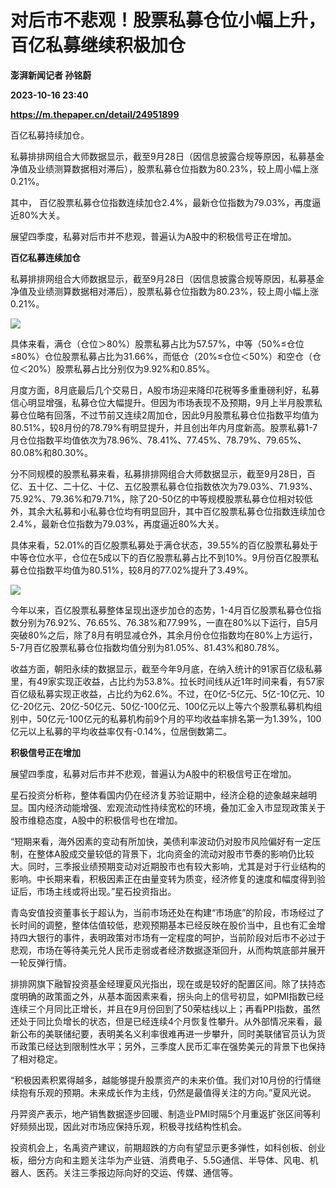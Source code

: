 # 对后市不悲观！股票私募仓位小幅上升，百亿私募继续积极加仓
**澎湃新闻记者 孙铭蔚**

**2023-10-16 23:40**

**https://m.thepaper.cn/detail/24951899**

百亿私募持续加仓。

私募排排网组合大师数据显示，截至9月28日（因信息披露合规等原因，私募基金净值及业绩测算数据相对滞后），股票私募仓位指数为80.23%，较上周小幅上涨0.21%。

其中， 百亿股票私募仓位指数连续加仓2.4%，最新仓位指数为79.03%，再度逼近80%大关。

展望四季度，私募对后市并不悲观，普遍认为A股中的积极信号正在增加。

**百亿私募连续加仓**

私募排排网组合大师数据显示，截至9月28日（因信息披露合规等原因，私募基金净值及业绩测算数据相对滞后），股票私募仓位指数为80.23%，较上周小幅上涨0.21%。

![](https://imagecloud.thepaper.cn/thepaper/image/274/355/318.png)

具体来看，满仓（仓位＞80%）股票私募占比为57.57%，中等（50%≤仓位≤80%）仓位股票私募占比为31.66%，而低仓（20%≤仓位＜50%）和空仓（仓位＜20%）股票私募占比分别仅为9.92%和0.85%。

月度方面，8月底最后几个交易日，A股市场迎来降印花税等多重重磅利好，私募信心明显增强，私募仓位大幅提升。但因为市场表现不及预期，9月上半月股票私募仓位略有回落，不过节前又连续2周加仓，因此9月股票私募仓位指数平均值为80.51%，较8月份的78.79%有明显提升，并且创出年内月度新高。股票私募1-7月仓位指数平均值依次为78.96%、78.41%、77.45%、78.79%、79.65%、80.08%和80.30%。

分不同规模的股票私募来看，私募排排网组合大师数据显示，截至9月28日，百亿、五十亿、二十亿、十亿、五亿股票私募仓位指数依次为79.03%、71.93%、75.92%、79.36%和79.71%，除了20-50亿的中等规模股票私募仓位相对较低外，其余大私募和小私募仓位均有明显回升，其中百亿股票私募仓位指数连续加仓2.4%，最新仓位指数为79.03%，再度逼近80%大关。

具体来看，52.01%的百亿股票私募处于满仓状态，39.55%的百亿股票私募处于中等仓位水平，仓位在5成以下的百亿股票私募占比不到10%。9月份百亿股票私募仓位指数平均值为80.51%，较8月的77.02%提升了3.49%。

![](https://imagecloud.thepaper.cn/thepaper/image/274/355/317.png)

今年以来，百亿股票私募整体呈现出逐步加仓的态势，1-4月百亿股票私募仓位指数分别为76.92%、76.65%、76.38%和77.99%，一直在80%以下运行，自5月突破80%之后，除了8月有明显减仓外，其余月份仓位指数均在80%上方运行，5-7月百亿股票私募仓位指数均值分别为81.05%、81.43%和80.78%。

收益方面，朝阳永续的数据显示，截至今年9月底，在纳入统计的91家百亿级私募里，有49家实现正收益，占比约为53.8%。拉长时间线从近1年时间来看，有57家百亿级私募实现正收益，占比约为62.6%。不过，在0亿-5亿元、5亿-10亿元、10亿-20亿元、20亿-50亿元、50亿-100亿元、100亿元以上等六个股票私募机构组别中，50亿元-100亿元的私募机构前9个月的平均收益率排名第一为1.39%，100亿元以上私募的平均收益率仅有-0.14%，位居倒数第二。

**积极信号正在增加**

展望四季度，私募对后市并不悲观，普遍认为A股中的积极信号正在增加。

星石投资分析称，整体看国内仍在经济复苏验证期中，经济企稳的迹象越来越明显。国内经济动能增强、宏观流动性持续宽松的环境，叠加汇金入市显现政策关于股市维稳态度，A股中的积极信号也在增加。

“短期来看，海外因素的变动有所加快，美债利率波动仍对股市风险偏好有一定压制，在整体A股成交量较低的背景下，北向资金的流动对股市节奏的影响仍比较大。同时，三季报业绩预期变动对近期股市也有较大影响，尤其是对于行业结构的影响。中长期来看，积极因素正在由量变转为质变，经济修复的速度和幅度得到验证后，市场主线或将出现。”星石投资指出。

青岛安值投资董事长于超认为，当前市场还处在构建“市场底”的阶段，市场经过了长时间的调整，整体估值较低，悲观预期基本已经反映在股价当中，且也有汇金增持四大银行的事件，表明政策对市场有一定程度的呵护，当前阶段对后市不必过于悲观，市场在等待美元兑人民币走弱或者经济数据逐渐回升，从而构筑底部并展开一轮反弹行情。

排排网旗下融智投资基金经理夏风光指出，现在或是较好的配置区间。除了扶持态度明确的政策面之外，从基本面因素来看，拐头向上的信号初显，如PMI指数已经连续三个月同比正增长，并且在9月份回到了50荣枯线以上；再看PPI指数，虽然还处于同比负增长的状态，但是已经连续4个月恢复性攀升。从外部情况来看，最新公布的美联储纪要，表明美名义利率很难再进一步攀升，同时美联储官员认为货币政策已经达到限制性水平；另外，三季度人民币汇率在强势美元的背景下也保持了相对稳定。

“积极因素积累得越多，越能够提升股票资产的未来价值。我们对10月份的行情继续抱有乐观的预期。未来成长作为主线，仍然是最值得关注的方向。”夏风光说。

丹羿资产表示，地产销售数据逐步回暖、制造业PMI时隔5个月重返扩张区间等利好频频出现，因此对市场应保持乐观，积极寻找结构性机会。

投资机会上，名禹资产建议，前期超跌的方向有望显示更多弹性，如科创板、创业板，细分方向和主题关注华为产业链、消费电子、5.5G通信、半导体、风电、机器人、医药。关注三季报边际向好的交运、传媒、通信等。